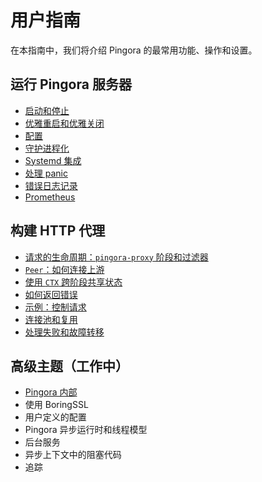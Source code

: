 # 用户指南

在本指南中，我们将介绍 Pingora 的最常用功能、操作和设置。

## 运行 Pingora 服务器
* [启动和停止](start_stop_zh.md)
* [优雅重启和优雅关闭](graceful_zh.md)
* [配置](conf_zh.md)
* [守护进程化](daemon_zh.md)
* [Systemd 集成](systemd_zh.md)
* [处理 panic](panic_zh.md)
* [错误日志记录](error_log_zh.md)
* [Prometheus](prom_zh.md)

## 构建 HTTP 代理
* [请求的生命周期：`pingora-proxy` 阶段和过滤器](phase_zh.md)
* [`Peer`：如何连接上游](peer_zh.md)
* [使用 `CTX` 跨阶段共享状态](ctx_zh.md)
* [如何返回错误](errors_zh.md)
* [示例：控制请求](modify_filter_zh.md)
* [连接池和复用](pooling_zh.md)
* [处理失败和故障转移](failover_zh.md)

## 高级主题（工作中）
* [Pingora 内部](internals_zh.md)
* 使用 BoringSSL
* 用户定义的配置
* Pingora 异步运行时和线程模型
* 后台服务
* 异步上下文中的阻塞代码
* 追踪
